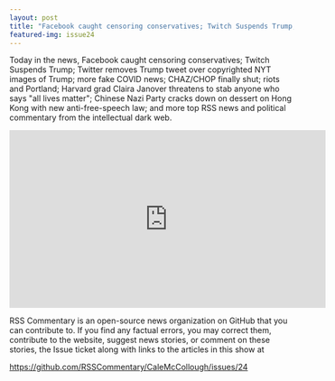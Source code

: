 ```yaml
---
layout: post
title: "Facebook caught censoring conservatives; Twitch Suspends Trump; Twitter removes Trump tweet"
featured-img: issue24
---
```


Today in the news, Facebook caught censoring conservatives; Twitch Suspends Trump; Twitter removes Trump tweet over copyrighted NYT images of Trump; more fake COVID news; CHAZ/CHOP finally shut; riots and Portland; Harvard grad Claira Janover threatens to stab anyone who says "all lives matter"; Chinese Nazi Party cracks down on dessert on Hong Kong with new anti-free-speech law; and more top RSS news and political commentary from the intellectual dark web.

<iframe width="560" height="315" src="https://www.youtube.com/embed/l_s_cK2AfCc" frameborder="0" allow="accelerometer; autoplay; encrypted-media; gyroscope; picture-in-picture" allowfullscreen></iframe>

RSS Commentary is an open-source news organization on GitHub that you can contribute to. If you find any factual errors, you may correct them, contribute to the website, suggest news stories, or comment on these stories, the Issue ticket along with links to the articles in this show at 

<https://github.com/RSSCommentary/CaleMcCollough/issues/24>
